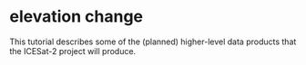 # elevation change

This tutorial describes some of the (planned) higher-level data products that the ICESat-2 project will produce.

